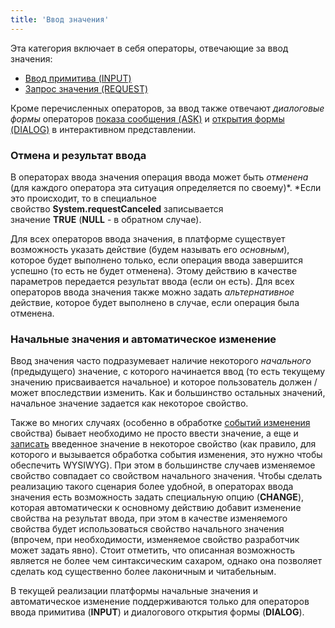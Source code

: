 ```yaml
---
title: 'Ввод значения'
---
```


Эта категория включает в себя операторы, отвечающие за ввод значения:

-   [Ввод примитива (INPUT)](Ввод_примитива_INPUT.md)
-   [Запрос значения (REQUEST)](Запрос_значения_REQUEST.md)

Кроме перечисленных операторов, за ввод также отвечают *диалоговые формы* операторов [показа сообщения (ASK)](Показ_сообщения_MESSAGE_ASK.md#диалоговая-форма) и [открытия формы (DIALOG)](В_интерактивном_представлении_SHOW_DIALOG.md#диалоговая-форма) в интерактивном представлении.

### Отмена и результат ввода

В операторах ввода значения операция ввода может быть *отменена* (для каждого оператора эта ситуация определяется по своему)*. *Если это происходит, то в специальное свойство **System.requestCanceled** записывается значение **TRUE** (**NULL** - в обратном случае).

Для всех операторов ввода значения, в платформе существует возможность указать действие (будем называть его *основным*), которое будет выполнено только, если операция ввода завершится успешно (то есть не будет отменена). Этому действию в качестве параметров передается результат ввода (если он есть). Для всех операторов ввода значения также можно задать *альтернативное* действие, которое будет выполнено в случае, если операция была отменена.

### Начальные значения и автоматическое изменение

Ввод значения часто подразумевает наличие некоторого *начального* (предыдущего) значение, с которого начинается ввод (то есть текущему значению присваивается начальное) и которое пользователь должен / может впоследствии изменить. Как и большинство остальных значений, начальное значение задается как некоторое свойство.

Также во многих случаях (особенно в обработке [событий изменения](События_формы.md#property-broken) свойства) бывает необходимо не просто ввести значение, а еще и [записать](Изменение_свойства_CHANGE.md) введенное значение в некоторое свойство (как правило, для которого и вызывается обработка события изменения, это нужно чтобы обеспечить WYSIWYG). При этом в большинстве случаев изменяемое свойство совпадает со свойством начального значения. Чтобы сделать реализацию такого сценария более удобной, в операторах ввода значения есть возможность задать специальную опцию (**CHANGE**), которая автоматически к основному действию добавит изменение свойства на результат ввода, при этом в качестве изменяемого свойства будет использоваться свойство начального значения (впрочем, при необходимости, изменяемое свойство разработчик может задать явно). Стоит отметить, что описанная возможность является не более чем синтаксическим сахаром, однако она позволяет сделать код существенно более лаконичным и читабельным.

В текущей реализации платформы начальные значения и автоматическое изменение поддерживаются только для операторов ввода примитива (**INPUT**) и диалогового открытия формы (**DIALOG**).
